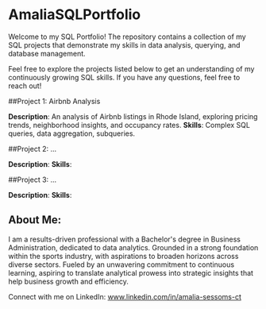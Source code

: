 # AmaliaSQLPortfolio

Welcome to my SQL Portfolio! The repository contains a collection of my SQL projects that demonstrate my skills in data analysis, querying, and database management.

Feel free to explore the projects listed below to get an understanding of my continuously growing SQL skills. If you have any questions, feel free to reach out!

##Project 1: Airbnb Analysis

**Description**: An analysis of Airbnb listings in Rhode Island, exploring pricing trends, neighborhood insights, and occupancy rates.
**Skills**: Complex SQL queries, data aggregation, subqueries.

##Project 2: ...

**Description**: 
**Skills**: 

##Project 3: ...

**Description**:
**Skills**: 

## About Me:

I am a results-driven professional with a Bachelor's degree in Business Administration, dedicated to data analytics. Grounded in a strong foundation within the sports industry, with aspirations to broaden horizons across diverse sectors. Fueled by an unwavering commitment to continuous learning, aspiring to translate analytical prowess into strategic insights that help business growth and efficiency. 

Connect with me on LinkedIn: www.linkedin.com/in/amalia-sessoms-ct
